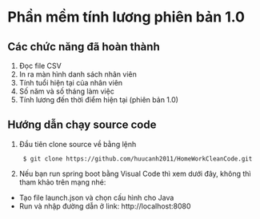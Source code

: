 # Phần mềm tính lương phiên bản 1.0

## Các chức năng đã hoàn thành
1. Đọc file CSV
2. In ra màn hình danh sách nhân viên
3. Tính tuổi hiện tại của nhân viên
4. Số năm và số tháng làm việc
5. Tính lương đến thời điểm hiện tại (phiên bản 1.0)

## Hướng dẫn chạy source code
1. Đầu tiên clone source về bằng lệnh

        $ git clone https://github.com/huucanh2011/HomeWorkCleanCode.git
2. Nếu bạn run spring boot bằng Visual Code thì xem dưới đây, không thì tham khảo trên mạng nhé:
  * Tạo file launch.json và chọn cấu hình cho Java
  * Run và nhập đường dẫn ở link: http://localhost:8080